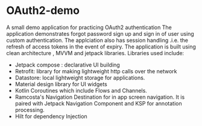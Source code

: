 # OAuth2-demo
A small demo application for practicing OAuth2 authentication
The application demonstrates forgot password sign up and sign in of user using custom authentication.
The applciation also has session handling .i.e. the refresh of access tokens in the event of expiry.
The application is built using clean architecture , MVVM and jetpack libraries.
Libraries used include:
- Jetpack compose : declarative UI building
- Retrofit: library for making lightweight http calls over the network
- Datastore: local lightweight storage for applications.
- Material design library for UI widgets
- Kotlin Coroutines which include Flows and Channels.
- Ramcosta's Navigation Destination for in app screen navigation. It is paired with Jetpack Navigation Component and KSP for annotation processing.
- Hilt for dependency Injection
